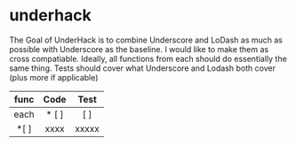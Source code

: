 # underhack

The Goal of UnderHack is to combine Underscore and LoDash as much as possible with Underscore as the baseline. 
I would like to make them as cross compatiable. Ideally, all functions from each should do essentially the same thing. 
Tests should cover what Underscore and Lodash both cover (plus more if applicable)

| func  | Code  | Test |
|:-----:|:-----:|:----:|
| each  | * [ ] | [ ] |
| *[ ] | xxxx  | xxxxx|
